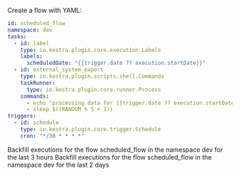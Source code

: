 Create a flow with YAML:
```yaml
id: scheduled_flow  
namespace: dev  
tasks:  
  - id: label  
    type: io.kestra.plugin.core.execution.Labels  
    labels:  
      scheduledDate: "{{trigger.date ?? execution.startDate}}"  
  - id: external_system_export  
    type: io.kestra.plugin.scripts.shell.Commands  
    taskRunner:  
      type: io.kestra.plugin.core.runner.Process  
    commands:  
      - echo "processing data for {{trigger.date ?? execution.startDate}}"  
      - sleep $((RANDOM % 5 + 1))  
triggers:  
  - id: schedule  
    type: io.kestra.plugin.core.trigger.Schedule  
    cron: "*/30 * * * *"  
```

Backfill executions for the flow scheduled_flow in the namespace dev for the last 3 hours
Backfill executions for the flow scheduled_flow in the namespace dev for the last 2 days
